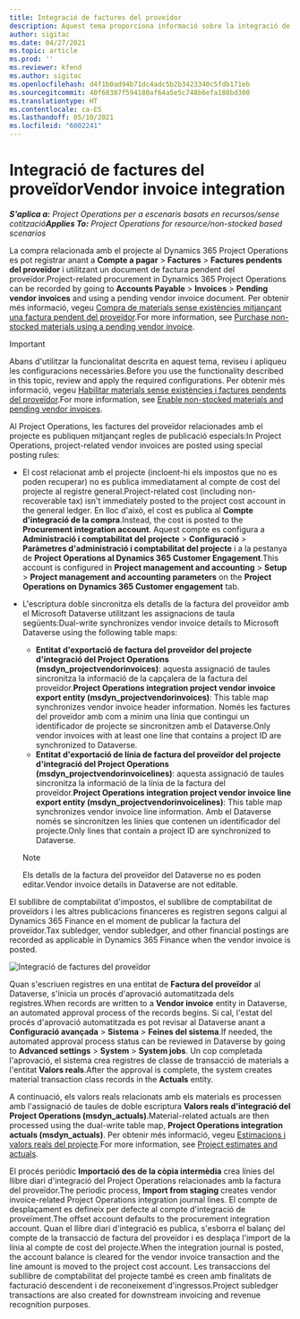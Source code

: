 ```yaml
---
title: Integració de factures del proveïdor
description: Aquest tema proporciona informació sobre la integració de factures del proveïdor al Project Operations.
author: sigitac
ms.date: 04/27/2021
ms.topic: article
ms.prod: ''
ms.reviewer: kfend
ms.author: sigitac
ms.openlocfilehash: d4f1b0ad94b71dc4adc5b2b3423340c5fdb171eb
ms.sourcegitcommit: 40f68387f594180af64a5e5c748b6efa188bd300
ms.translationtype: HT
ms.contentlocale: ca-ES
ms.lasthandoff: 05/10/2021
ms.locfileid: "6002241"
---
```

# <a name="vendor-invoice-integration"></a><span data-ttu-id="29cf4-103">Integració de factures del proveïdor</span><span class="sxs-lookup"><span data-stu-id="29cf4-103">Vendor invoice integration</span></span>

<span data-ttu-id="29cf4-104">_**S'aplica a:** Project Operations per a escenaris basats en recursos/sense cotització_</span><span class="sxs-lookup"><span data-stu-id="29cf4-104">_**Applies To:** Project Operations for resource/non-stocked based scenarios_</span></span>

<span data-ttu-id="29cf4-105">La compra relacionada amb el projecte al Dynamics 365 Project Operations es pot registrar anant a **Compte a pagar** > **Factures** > **Factures pendents del proveïdor** i utilitzant un document de factura pendent del proveïdor.</span><span class="sxs-lookup"><span data-stu-id="29cf4-105">Project-related procurement in Dynamics 365 Project Operations can be recorded by going to **Accounts Payable** > **Invoices** > **Pending vendor invoices** and using a pending vendor invoice document.</span></span> <span data-ttu-id="29cf4-106">Per obtenir més informació, vegeu [Compra de materials sense existències mitjançant una factura pendent del proveïdor](../procurement/pending-vendor-invoices.md).</span><span class="sxs-lookup"><span data-stu-id="29cf4-106">For more information, see [Purchase non-stocked materials using a pending vendor invoice](../procurement/pending-vendor-invoices.md).</span></span>

> [!IMPORTANT]
> <span data-ttu-id="29cf4-107">Abans d'utilitzar la funcionalitat descrita en aquest tema, reviseu i apliqueu les configuracions necessàries.</span><span class="sxs-lookup"><span data-stu-id="29cf4-107">Before you use the functionality described in this topic, review and apply the required configurations.</span></span> <span data-ttu-id="29cf4-108">Per obtenir més informació, vegeu [Habilitar materials sense existències i factures pendents del proveïdor](../procurement/configure-materials-nonstocked.md).</span><span class="sxs-lookup"><span data-stu-id="29cf4-108">For more information, see [Enable non-stocked materials and pending vendor invoices](../procurement/configure-materials-nonstocked.md).</span></span>

<span data-ttu-id="29cf4-109">Al Project Operations, les factures del proveïdor relacionades amb el projecte es publiquen mitjançant regles de publicació especials:</span><span class="sxs-lookup"><span data-stu-id="29cf4-109">In Project Operations, project-related vendor invoices are posted using special posting rules:</span></span>

- <span data-ttu-id="29cf4-110">El cost relacionat amb el projecte (incloent-hi els impostos que no es poden recuperar) no es publica immediatament al compte de cost del projecte al registre general.</span><span class="sxs-lookup"><span data-stu-id="29cf4-110">Project-related cost (including non-recoverable tax) isn't immediately posted to the project cost account in the general ledger.</span></span> <span data-ttu-id="29cf4-111">En lloc d'això, el cost es publica al **Compte d'integració de la compra**.</span><span class="sxs-lookup"><span data-stu-id="29cf4-111">Instead, the cost is posted to the **Procurement integration account**.</span></span> <span data-ttu-id="29cf4-112">Aquest compte es configura a **Administració i comptabilitat del projecte** > **Configuració** > **Paràmetres d'administració i comptabilitat del projecte** i a la pestanya de **Project Operations al Dynamics 365 Customer Engagement**.</span><span class="sxs-lookup"><span data-stu-id="29cf4-112">This account is configured in **Project management and accounting** > **Setup** > **Project management and accounting parameters** on the **Project Operations on Dynamics 365 Customer engagement** tab.</span></span>
- <span data-ttu-id="29cf4-113">L'escriptura doble sincronitza els detalls de la factura del proveïdor amb el Microsoft Dataverse utilitzant les assignacions de taula següents:</span><span class="sxs-lookup"><span data-stu-id="29cf4-113">Dual-write synchronizes vendor invoice details to Microsoft Dataverse using the following table maps:</span></span>

     - <span data-ttu-id="29cf4-114">**Entitat d'exportació de factura del proveïdor del projecte d'integració del Project Operations (msdyn_projectvendorinvoices)**: aquesta assignació de taules sincronitza la informació de la capçalera de la factura del proveïdor.</span><span class="sxs-lookup"><span data-stu-id="29cf4-114">**Project Operations integration project vendor invoice export entity (msdyn_projectvendorinvoices)**: This table map synchronizes vendor invoice header information.</span></span> <span data-ttu-id="29cf4-115">Només les factures del proveïdor amb com a mínim una línia que contingui un identificador de projecte se sincronitzen amb el Dataverse.</span><span class="sxs-lookup"><span data-stu-id="29cf4-115">Only vendor invoices with at least one line that contains a project ID are synchronized to Dataverse.</span></span>
     - <span data-ttu-id="29cf4-116">**Entitat d'exportació de línia de factura del proveïdor del projecte d'integració del Project Operations (msdyn_projectvendorinvoicelines)**: aquesta assignació de taules sincronitza la informació de la línia de la factura del proveïdor.</span><span class="sxs-lookup"><span data-stu-id="29cf4-116">**Project Operations integration project vendor invoice line export entity (msdyn_projectvendorinvoicelines)**: This table map synchronizes vendor invoice line information.</span></span> <span data-ttu-id="29cf4-117">Amb el Dataverse només se sincronitzen les línies que contenen un identificador del projecte.</span><span class="sxs-lookup"><span data-stu-id="29cf4-117">Only lines that contain a project ID are synchronized to Dataverse.</span></span>

     > [!NOTE]
     > <span data-ttu-id="29cf4-118">Els detalls de la factura del proveïdor del Dataverse no es poden editar.</span><span class="sxs-lookup"><span data-stu-id="29cf4-118">Vendor invoice details in Dataverse are not editable.</span></span>

<span data-ttu-id="29cf4-119">El subllibre de comptabilitat d'impostos, el subllibre de comptabilitat de proveïdors i les altres publicacions financeres es registren segons calgui al Dynamics 365 Finance en el moment de publicar la factura del proveïdor.</span><span class="sxs-lookup"><span data-stu-id="29cf4-119">Tax subledger, vendor subledger, and other financial postings are recorded as applicable in Dynamics 365 Finance when the vendor invoice is posted.</span></span>

![Integració de factures del proveïdor](media/DW7VendorInvoice.png)

<span data-ttu-id="29cf4-121">Quan s'escriuen registres en una entitat de **Factura del proveïdor** al Dataverse, s'inicia un procés d'aprovació automatitzada dels registres.</span><span class="sxs-lookup"><span data-stu-id="29cf4-121">When records are written to a **Vendor invoice** entity in Dataverse, an automated approval process of the records begins.</span></span> <span data-ttu-id="29cf4-122">Si cal, l'estat del procés d'aprovació automatitzada es pot revisar al Dataverse anant a **Configuració avançada** > **Sistema** > **Feines del sistema**.</span><span class="sxs-lookup"><span data-stu-id="29cf4-122">If needed, the automated approval process status can be reviewed in Dataverse by going to **Advanced settings** > **System** > **System jobs**.</span></span> <span data-ttu-id="29cf4-123">Un cop completada l'aprovació, el sistema crea registres de classe de transacció de materials a l'entitat **Valors reals**.</span><span class="sxs-lookup"><span data-stu-id="29cf4-123">After the approval is complete, the system creates material transaction class records in the **Actuals** entity.</span></span>

<span data-ttu-id="29cf4-124">A continuació, els valors reals relacionats amb els materials es processen amb l'assignació de taules de doble escriptura **Valors reals d'integració del Project Operations (msdyn_actuals)**.</span><span class="sxs-lookup"><span data-stu-id="29cf4-124">Material-related actuals are then processed using the dual-write table map, **Project Operations integration actuals (msdyn_actuals)**.</span></span> <span data-ttu-id="29cf4-125">Per obtenir més informació, vegeu [Estimacions i valors reals del projecte](resource-dual-write-estimates-actuals.md).</span><span class="sxs-lookup"><span data-stu-id="29cf4-125">For more information, see [Project estimates and actuals](resource-dual-write-estimates-actuals.md).</span></span>

<span data-ttu-id="29cf4-126">El procés periòdic **Importació des de la còpia intermèdia** crea línies del llibre diari d'integració del Project Operations relacionades amb la factura del proveïdor.</span><span class="sxs-lookup"><span data-stu-id="29cf4-126">The periodic process, **Import from staging** creates vendor invoice-related Project Operations integration journal lines.</span></span> <span data-ttu-id="29cf4-127">El compte de desplaçament es defineix per defecte al compte d'integració de proveïment.</span><span class="sxs-lookup"><span data-stu-id="29cf4-127">The offset account defaults to the procurement integration account.</span></span> <span data-ttu-id="29cf4-128">Quan el llibre diari d'integració es publica, s'esborra el balanç del compte de la transacció de factura del proveïdor i es desplaça l'import de la línia al compte de cost del projecte.</span><span class="sxs-lookup"><span data-stu-id="29cf4-128">When the integration journal is posted, the account balance is cleared for the vendor invoice transaction and the line amount is moved to the project cost account.</span></span> <span data-ttu-id="29cf4-129">Les transaccions del subllibre de comptabilitat del projecte també es creen amb finalitats de facturació descendent i de reconeixement d'ingressos.</span><span class="sxs-lookup"><span data-stu-id="29cf4-129">Project subledger transactions are also created for downstream invoicing and revenue recognition purposes.</span></span>
